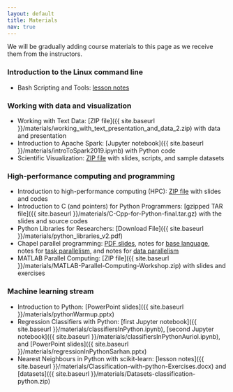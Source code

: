 ```yaml
---
layout: default
title: Materials
nav: true
---
```


We will be gradually adding course materials to this page as we receive them from the instructors.

### Introduction to the Linux command line

- Bash Scripting and Tools: <a href="https://github.com/razoumov/publish/blob/master/bash.md" target="_blank">lesson notes</a>

### Working with data and visualization

- Working with Text Data: [ZIP file]({{ site.baseurl }}/materials/working_with_text_presentation_and_data_2.zip) with data and presentation
- Introduction to Apache Spark: [Jupyter notebook]({{ site.baseurl }}/materials/introToSpark2019.ipynb) with Python code
- Scientific Visualization: [ZIP file](https://owncloud.westgrid.ca/index.php/s/yG9xbsYLbLymvdZ/download) with slides, scripts, and sample datasets

### High-performance computing and programming

- Introduction to high-performance computing (HPC): [ZIP file](https://owncloud.westgrid.ca/index.php/s/VCD8Pogqmk7eS16/download) with slides and codes
- Introduction to C (and pointers) for Python Programmers: [gzipped TAR file]({{ site.baseurl }}/materials/C-Cpp-for-Python-final.tar.gz) with the slides and source codes
- Python Libraries for Researchers: [Download File]({{ site.baseurl }}/materials/python_libraries_v2.pdf)
- Chapel parallel programming: [PDF slides](https://github.com/razoumov/publish/raw/master/chapel.pdf), notes for <a href="https://github.com/razoumov/publish/blob/master/01-base.md" target="_blank">base language</a>, notes for <a href="https://github.com/razoumov/publish/blob/master/02-task-parallelism.md" target="_blank">task parallelism</a>, and notes for <a href="https://github.com/razoumov/publish/blob/master/03-domain-parallelism.md" target="_blank">data parallelism</a>
- MATLAB Parallel Computing: [ZIP file]({{ site.baseurl }}/materials/MATLAB-Parallel-Computing-Workshop.zip) with slides and exercises

### Machine learning stream

- Introduction to Python: [PowerPoint slides]({{ site.baseurl }}/materials/pythonWarmup.pptx)
- Regression Classifiers with Python: [first Jupyter notebook]({{ site.baseurl }}/materials/classifiersInPython.ipynb), [second Jupyter notebook]({{ site.baseurl }}/materials/classifiersInPythonAuriol.ipynb), and [PowerPoint slides]({{ site.baseurl }}/materials/regressionInPythonSarhan.pptx)
- Nearest Neighbours in Python with scikit-learn: [lesson notes]({{ site.baseurl }}/materials/Classification-with-python-Exercises.docx) and [datasets]({{ site.baseurl }}/materials/Datasets-classification-python.zip)
